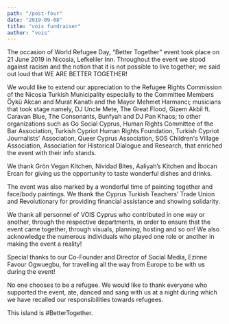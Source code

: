 ```yaml
---
path: "/post-four"
date: "2019-09-08"
title: "vois fundraiser"
author: "vois"
---
```


The occasion of World Refugee Day, “Better Together” event took place on 21 June 2019 in Nicosia, Lefkeliler Inn. Throughout the event we stood against racism and the notion that it is not possible to live together; we said out loud that WE ARE BETTER TOGETHER!

We would like to extend our appreciation to the Refugee Rights Commission of the Nicosia Turkish Municipality especially to the Committee Members Öykü Akcan and Murat Kanatlı and the Mayor Mehmet Harmancı; musicians that took stage namely, DJ Uncle Mete, The Great Flood, Gizem Akbil ft. Caravan Blue, The Consonants, Bunfyah and DJ Pan Khaos; to other organizations such as Go Social Cyprus, Human Rights Committee of the Bar Association, Turkish Cypriot Human Rights Foundation, Turkish Cypriot Journalists' Association, Queer Cyprus Association, SOS Children's Village Association, Association for Historical Dialogue and Research, that enriched the event with their info stands.

We thank Grön Vegan Kitchen, Nividad Bites, Aaliyah’s Kitchen and İbocan Ercan for giving us the opportunity to taste wonderful dishes and drinks.

The event was also marked by a wonderful time of painting together and face/body paintings. We thank the Cyprus Turkish Teachers’ Trade Union and Revolutionary for providing financial assistance and showing solidarity.

We thank all personnel of VOIS Cyprus who contributed in one way or another, through the respective departments, in order to ensure that the event came together, through visuals, planning, hosting and so on! We also acknowledge the numerous individuals who played one role or another in making the event a reality!

Special thanks to our Co-Founder and Director of Social Media, Ezinne Favour Ogwuegbu, for travelling all the way from Europe to be with us during the event!

No one chooses to be a refugee. We would like to thank everyone who supported the event, ate, danced and sang with us at a night during which we have recalled our responsibilities towards refugees.

This island is #BetterTogether.